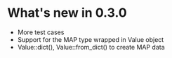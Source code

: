 # What's new in 0.3.0

* More test cases
* Support for the MAP type wrapped in Value object
* Value::dict(), Value::from_dict() to create MAP data
